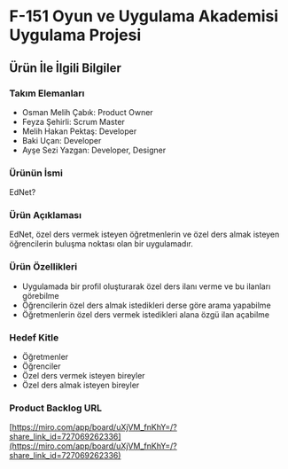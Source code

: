 # F-151 Oyun ve Uygulama Akademisi Uygulama Projesi

## Ürün İle İlgili Bilgiler

### Takım Elemanları

- Osman Melih Çabık: Product Owner
- Feyza Şehirli: Scrum Master
- Melih Hakan Pektaş: Developer
- Baki Uçan: Developer
- Ayşe Sezi Yazgan: Developer, Designer

### Ürünün İsmi

EdNet?

### Ürün Açıklaması

EdNet, özel ders vermek isteyen öğretmenlerin ve özel ders almak isteyen öğrencilerin buluşma noktası olan bir uygulamadır.

### Ürün Özellikleri

- Uygulamada bir profil oluşturarak özel ders ilanı verme ve bu ilanları görebilme
- Öğrencilerin özel ders almak istedikleri derse göre arama yapabilme
- Öğretmenlerin özel ders vermek istedikleri alana özgü ilan açabilme

### Hedef Kitle

- Öğretmenler
- Öğrenciler
- Özel ders vermek isteyen bireyler
- Özel ders almak isteyen bireyler

### Product Backlog URL

[https://miro.com/app/board/uXjVM_fnKhY=/?share_link_id=727069262336](https://miro.com/app/board/uXjVM_fnKhY=/?share_link_id=727069262336)
